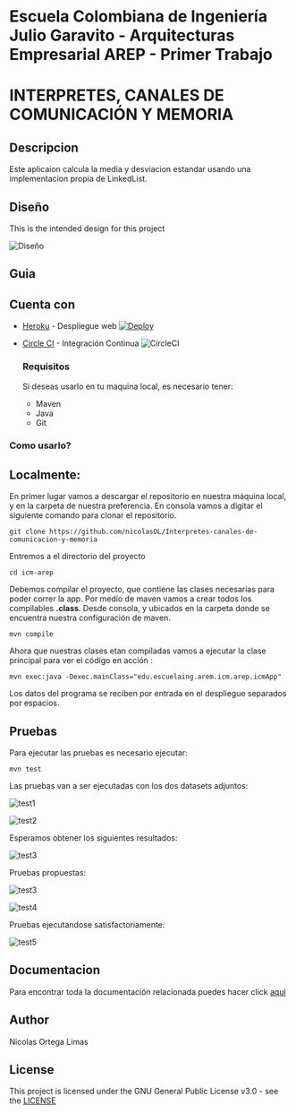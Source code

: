 # Escuela Colombiana de Ingeniería Julio Garavito - Arquitecturas Empresarial AREP - Primer Trabajo

# INTERPRETES, CANALES DE COMUNICACIÓN Y MEMORIA

## Descripcion

  Este aplicaion calcula la media y desviacion estandar usando una implementacion propia de LinkedList.
 
## Diseño

  This is the intended design for this project
  
  ![Diseño](https://github.com/nicolasOL/Introduccion-MVN-GIT/blob/master/images/Design.png)
  

## Guia

## Cuenta con 
* [Heroku](https://heroku.com) - Despliegue web [![Deploy](https://www.herokucdn.com/deploy/button.png)](https://icm-arep.herokuapp.com/)
* [Circle CI]() - Integración Continua ![CircleCI](https://circleci.com/gh/nicolasOL/Interpretes-canales-de-comunicacion-y-memoria.svg?style=svg&circle-token=042c0e4d804fd47371e80dbb9853f71792a77e30)
  
  ### Requisitos
  
  Si deseas usarlo en tu maquina local, es necesario tener:
  
  * Maven 
  * Java 
  * Git
  
  

 ### Como usarlo?
  ## Localmente:
  En primer lugar vamos a descargar el repositorio en nuestra máquina local, y en la carpeta de 
nuestra preferencia. En consola vamos a digitar el siguiente comando para clonar el repositorio.

```
git clone https://github.com/nicolasOL/Interpretes-canales-de-comunicacion-y-memoria
```

Entremos a el directorio del proyecto

```
cd icm-arep
```

Debemos compilar el proyecto, que contiene las clases necesarias para poder correr la app. Por medio de maven vamos a crear todos los compilables **.class**. Desde consola, y ubicados en la carpeta donde se encuentra nuestra configuración de maven.

```
mvn compile
```

Ahora que nuestras clases etan compiladas vamos a ejecutar la clase principal para
ver el código en acción :

```
mvn exec:java -Dexec.mainClass="edu.escuelaing.arem.icm.arep.icmApp"
```
Los datos del programa se reciben por entrada en el despliegue separados por espacios.
   
## Pruebas   
Para ejecutar las pruebas es necesario ejecutar:
```
mvn test
```      
Las pruebas van a ser ejecutadas con los dos datasets adjuntos:

![test1](https://github.com/nicolasOL/Introduccion-MVN-GIT/blob/master/images/datos-1.JPG)

![test2](https://github.com/nicolasOL/Introduccion-MVN-GIT/blob/master/images/datos-2.JPG)

Esperamos obtener los siguientes resultados:

![test3](https://github.com/nicolasOL/Introduccion-MVN-GIT/blob/master/images/datos-esperados.JPG)     

Pruebas propuestas:

![test3](https://github.com/nicolasOL/Introduccion-MVN-GIT/blob/master/images/Prueba-mean.JPG) 

![test4](https://github.com/nicolasOL/Introduccion-MVN-GIT/blob/master/images/Prueba-sd.JPG)  

Pruebas ejecutandose satisfactoriamente:

![test5](https://github.com/nicolasOL/Introduccion-MVN-GIT/blob/master/images/Pruebas-pasadas.JPG)

     
    
## Documentacion
  
Para encontrar toda la documentación relacionada puedes hacer click [aqui](https://github.com/nicolasOL/Introduccion-MVN-GIT/tree/master/Doc)
  
  ## Author
  
  Nicolas Ortega Limas
  
  ## License
  
  This project is licensed under the GNU General Public License v3.0 - see the [LICENSE](https://github.com/nicolasOL/Interpretes-canales-de-comunicacion-y-memoria/blob/master/LICENSE.txt)
